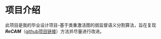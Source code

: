 # 项目介绍
此项目是我的毕业设计项目-基于类重激活图的弱监督语义分割算法，旨在复现***ReCAM***（[github项目链接](https://github.com/zhaozhengChen/ReCAM.git)）方法并尽量进行改进。

